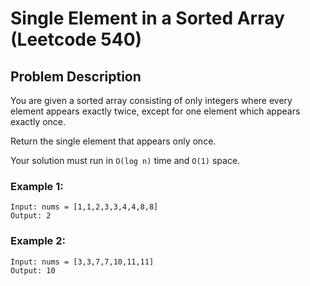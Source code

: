 # Single Element in a Sorted Array (Leetcode 540)

## Problem Description

You are given a sorted array consisting of only integers where every element appears exactly twice, except for one element which appears exactly once.

Return the single element that appears only once.

Your solution must run in `O(log n)` time and `O(1)` space.


### Example 1:
    Input: nums = [1,1,2,3,3,4,4,8,8]
    Output: 2

### Example 2:
    Input: nums = [3,3,7,7,10,11,11]
    Output: 10